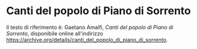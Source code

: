 # Canti del popolo di Piano di Sorrento

Il testo di riferimento è: Gaetano Amalfi, _Canti del popolo di Piano di Sorrento_, disponibile online all'indirizzo https://archive.org/details/canti_del_popolo_di_piano_di_sorrento.
